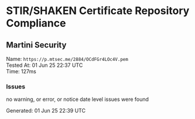 # STIR/SHAKEN Certificate Repository Compliance

## Martini Security

Name: `https://p.mtsec.me/2884/OCdFGr4LOc4V.pem`\
Tested At: 01 Jun 25 22:37 UTC\
Time: 127ms

### Issues

no warning, or error, or notice date level issues were found

Generated: 01 Jun 25 22:39 UTC